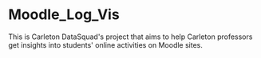 # Moodle_Log_Vis


This is Carleton DataSquad's project that aims to help Carleton professors get insights into students' online activities on Moodle sites.
